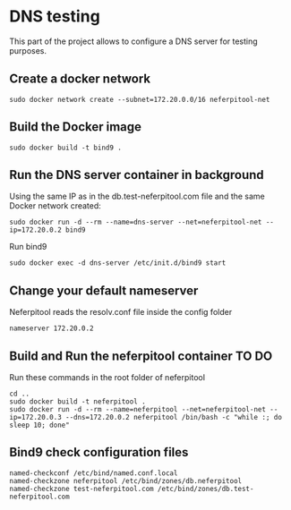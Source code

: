 # DNS testing


This part of the project allows to configure a DNS server for testing purposes.


## Create a docker network
```
sudo docker network create --subnet=172.20.0.0/16 neferpitool-net
```

## Build the Docker image
```
sudo docker build -t bind9 .

```

## Run the DNS server container in background

Using the same IP as in the db.test-neferpitool.com file and the same Docker network created:

```
sudo docker run -d --rm --name=dns-server --net=neferpitool-net --ip=172.20.0.2 bind9 

```
Run bind9
```
sudo docker exec -d dns-server /etc/init.d/bind9 start
```

## Change your default nameserver

Neferpitool reads the resolv.conf file inside the config folder

```
nameserver 172.20.0.2

```

## Build and Run the neferpitool container TO DO

Run these commands in the root folder of neferpitool

```
cd ..
sudo docker build -t neferpitool .
sudo docker run -d --rm --name=neferpitool --net=neferpitool-net --ip=172.20.0.3 --dns=172.20.0.2 neferpitool /bin/bash -c "while :; do sleep 10; done"

```
## Bind9 check configuration files
```
named-checkconf /etc/bind/named.conf.local
named-checkzone neferpitool /etc/bind/zones/db.neferpitool
named-checkzone test-neferpitool.com /etc/bind/zones/db.test-neferpitool.com

```